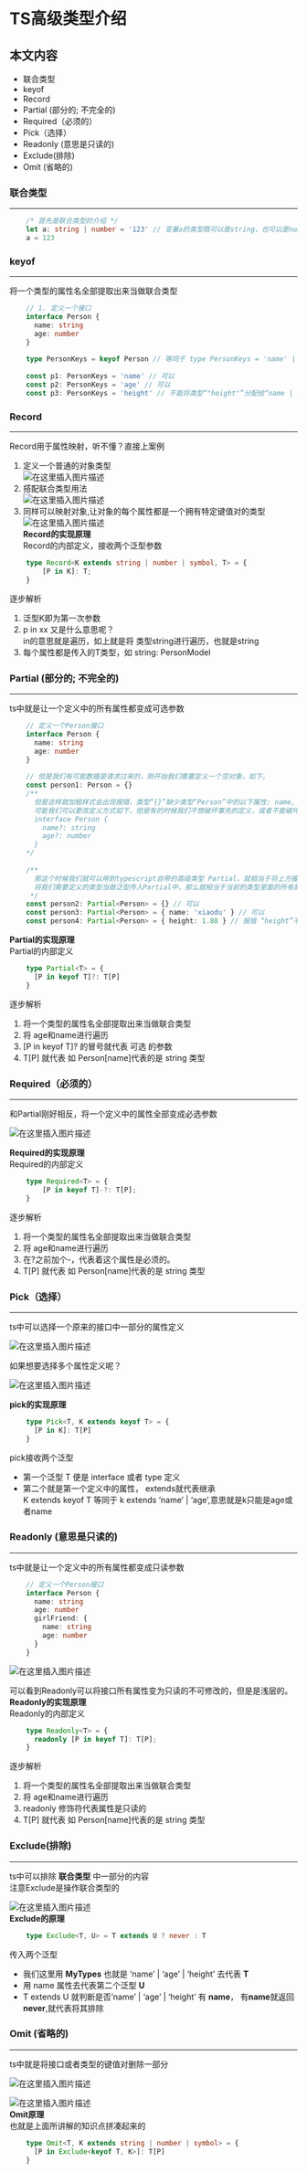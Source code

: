 # TS高级类型介绍

## 本文内容

  *  联合类型
  *  keyof
  *  Record
  *  Partial (部分的; 不完全的)
  *  Required（必须的）
  *  Pick（选择）
  *  Readonly (意思是只读的)
  *  Exclude(排除)
  *  Omit (省略的)

### 联合类型
---
``` ts
    /* 首先是联合类型的介绍 */
    let a: string | number = '123' // 变量a的类型既可以是string，也可以是number
    a = 123
```
    

### keyof
---
将一个类型的属性名全部提取出来当做联合类型
``` ts
    // 1. 定义一个接口
    interface Person {
      name: string
      age: number
    }
    
    type PersonKeys = keyof Person // 等同于 type PersonKeys = 'name' | 'age'
    
    const p1: PersonKeys = 'name' // 可以
    const p2: PersonKeys = 'age' // 可以
    const p3: PersonKeys = 'height' // 不能将类型“"height"”分配给“name | age”
```

### Record
------

Record用于属性映射，听不懂？直接上案例

1.  定义一个普通的对象类型  
    ![在这里插入图片描述](https://img-blog.csdnimg.cn/1cad495f146f45b38b0bef291e43d76b.png#pic_center)
2.  搭配联合类型用法  
    ![在这里插入图片描述](https://img-blog.csdnimg.cn/e38e5a935d724e0b96a00b8f54670791.png?x-oss-process=image/watermark,type_ZmFuZ3poZW5naGVpdGk,shadow_10,text_aHR0cHM6Ly9ibG9nLmNzZG4ubmV0L2RhanVuYQ==,size_16,color_FFFFFF,t_70#pic_center)
3.  同样可以映射对象,让对象的每个属性都是一个拥有特定键值对的类型  
    ![在这里插入图片描述](https://img-blog.csdnimg.cn/93937f5913d2468382be5e292dd934e7.png?x-oss-process=image/watermark,type_ZmFuZ3poZW5naGVpdGk,shadow_10,text_aHR0cHM6Ly9ibG9nLmNzZG4ubmV0L2RhanVuYQ==,size_16,color_FFFFFF,t_70#pic_center)  
    **Record的实现原理**  
    Record的内部定义，接收两个泛型参数
``` ts
    type Record<K extends string | number | symbol, T> = {
        [P in K]: T;
    }
```

逐步解析

1.  泛型K即为第一次参数
2.  p in xx 又是什么意思呢？  
    in的意思就是遍历，如上就是将 类型string进行遍历，也就是string
3.  每个属性都是传入的T类型，如 string: PersonModel

### Partial (部分的; 不完全的)
----

ts中就是让一个定义中的所有属性都变成可选参数
``` ts
    // 定义一个Person接口
    interface Person {
      name: string
      age: number
    }
    
    // 但是我们有可能数据是请求过来的，刚开始我们需要定义一个空对象，如下。
    const person1: Person = {}
    /**
      但是这样就加粗样式会出现报错，类型“{}”缺少类型“Person”中的以下属性: name, age。
      可能我们可以更改定义方式如下，但是有的时候我们不想破坏事先的定义，或者不能破坏
      interface Person {
        name?: string
        age?: number
      }
    */
    
    /**
      那这个时候我们就可以用到typescript自带的高级类型 Partial，就相当于将上方接口所有属性变成可选的
      将我们需要定义的类型当做泛型传入Partial中，那么就相当于当前的类型里面的所有属性都是可选的
     */
    const person2: Partial<Person> = {} // 可以
    const person3: Partial<Person> = { name: 'xiaodu' } // 可以
    const person4: Partial<Person> = { height: 1.88 } // 报错 “height”不在类型“Partial<Person>”中
```

**Partial的实现原理**  
Partial的内部定义
``` ts
    type Partial<T> = {
      [P in keyof T]?: T[P]
    }
```    

逐步解析

1.  将一个类型的属性名全部提取出来当做联合类型
2.  将 age和name进行遍历
3.  \[P in keyof T\]? 的冒号就代表 可选 的参数
4.  T\[P\] 就代表 如 Person\[name\]代表的是 string 类型

### Required（必须的）
-------------

和Partial刚好相反，将一个定义中的属性全部变成必选参数  

![在这里插入图片描述](https://img-blog.csdnimg.cn/62a3e452983f43a9a39a41c90104f36c.png?x-oss-process=image/watermark,type_ZmFuZ3poZW5naGVpdGk,shadow_10,text_aHR0cHM6Ly9ibG9nLmNzZG4ubmV0L2RhanVuYQ==,size_16,color_FFFFFF,t_70#pic_center)  

**Required的实现原理**  
Required的内部定义
``` ts
    type Required<T> = {
        [P in keyof T]-?: T[P];
    }
```    

逐步解析

1.  将一个类型的属性名全部提取出来当做联合类型
2.  将 age和name进行遍历
3.  在?之前加个-，代表着这个属性是必须的。
4.  T\[P\] 就代表 如 Person\[name\]代表的是 string 类型

### Pick（选择）
--------

ts中可以选择一个原来的接口中一部分的属性定义  

![在这里插入图片描述](https://img-blog.csdnimg.cn/20210616155911616.jpg)  

如果想要选择多个属性定义呢？  

![在这里插入图片描述](https://img-blog.csdnimg.cn/20210616160026501.png)  

**pick的实现原理**
``` ts
    type Pick<T, K extends keyof T> = {
      [P in K]: T[P]
    }
```    

pick接收两个泛型

*   第一个泛型 T 便是 interface 或者 type 定义
*   第二个就是第一个定义中的属性， extends就代表继承  
    K extends keyof T 等同于 k extends ‘name’ | ‘age’,意思就是k只能是age或者name

### Readonly (意思是只读的)
-----------------

ts中就是让一个定义中的所有属性都变成只读参数
``` ts
    // 定义一个Person接口
    interface Person {
      name: string
      age: number
      girlFriend: {
        name: string
        age: number 
      }
    }
```    

![在这里插入图片描述](https://img-blog.csdnimg.cn/21b4a0f0a6b74e21ae17effced4419f3.jpg?x-oss-process=image/watermark,type_ZmFuZ3poZW5naGVpdGk,shadow_10,text_aHR0cHM6Ly9ibG9nLmNzZG4ubmV0L2RhanVuYQ==,size_16,color_FFFFFF,t_70#pic_center)  

可以看到Readonly可以将接口所有属性变为只读的不可修改的，但是是浅层的。  
**Readonly的实现原理**  
Readonly的内部定义
``` ts
    type Readonly<T> = {
      readonly [P in keyof T]: T[P];
    }
```    

逐步解析

1.  将一个类型的属性名全部提取出来当做联合类型
2.  将 age和name进行遍历
3.  readonly 修饰符代表属性是只读的
4.  T\[P\] 就代表 如 Person\[name\]代表的是 string 类型

### Exclude(排除)
-----------

ts中可以排除 **联合类型** 中一部分的内容  
注意Exclude是操作联合类型的  

![在这里插入图片描述](https://img-blog.csdnimg.cn/20210616161441785.png)  
**Exclude的原理**
``` ts
    type Exclude<T, U> = T extends U ? never : T
```    

传入两个泛型

*   我们这里用 **MyTypes** 也就是 ‘name’ | ‘age’ | ‘height’ 去代表 **T**
*   用 name 属性去代表第二个泛型 **U**
*   T extends U 就判断是否’name’ | ‘age’ | ‘height’ 有 **name**， 有**name**就返回**never**,就代表将其排除

### Omit (省略的)
----------

ts中就是将接口或者类型的键值对删除一部分 

![在这里插入图片描述](https://img-blog.csdnimg.cn/20210616162723407.png)  
 
![在这里插入图片描述](https://img-blog.csdnimg.cn/20210616162750671.png)  
**Omit原理**  
也就是上面所讲解的知识点拼凑起来的
``` ts
    type Omit<T, K extends string | number | symbol> = {
      [P in Exclude<keyof T, K>]: T[P]
    }
```
